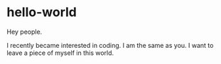# hello-world

Hey people. 

I recently became interested in coding. I am the same as you. 
I want to leave a piece of myself in this world.
